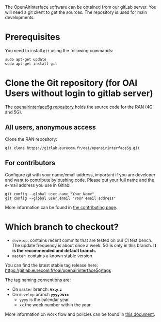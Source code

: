 The OpenAirInterface software can be obtained from our gitLab server. You will
need a git client to get the sources. The repository is used for main
developments.

# Prerequisites

You need to install `git` using the following commands:

```shell
sudo apt-get update
sudo apt-get install git
```

# Clone the Git repository (for OAI Users without login to gitlab server)

The [openairinterface5g repository](https://gitlab.eurecom.fr/oai/openairinterface5g.git)
holds the source code for the RAN (4G and 5G).

## All users, anonymous access

Clone the RAN repository:

```shell
git clone https://gitlab.eurecom.fr/oai/openairinterface5g.git
```

## For contributors

Configure git with your name/email address, important if you are developer and
want to contribute by pushing code. Please put your full name and the e-mail
address you use in Gitlab.

```shell
git config --global user.name "Your Name"
git config --global user.email "Your email address"
```

More information can be found in [the contributing page](../CONTRIBUTING.md).

# Which branch to checkout?

- `develop`: contains recent commits that are tested on our CI test bench. The
  update frequency is about once a week. 5G is only in this branch. **It is the
  recommended and default branch.**
- `master`: contains a known stable version.

You can find the latest stable tag release here:
https://gitlab.eurecom.fr/oai/openairinterface5g/tags

The tag naming conventions are:

- On `master` branch: **v`x`.`y`.`z`**
- On `develop` branch **`yyyy`.w`xx`**
  * `yyyy` is the calendar year
  * `xx` the week number within the year

More information on work flow and policies can be found in [this
document](./code-style-contrib.md).
